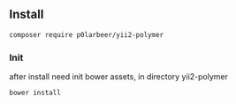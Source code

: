 ## Install

```sh
composer require p0larbeer/yii2-polymer
```

### Init
after install need init bower assets, in directory yii2-polymer
```sh
bower install
```